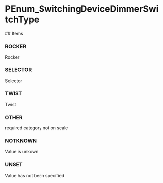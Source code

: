 # PEnum_SwitchingDeviceDimmerSwitchType

<!-- end of definition -->## Items

### ROCKER
Rocker

### SELECTOR
Selector

### TWIST
Twist

### OTHER
required category not on scale

### NOTKNOWN
Value is unkown

### UNSET
Value has not been specified
